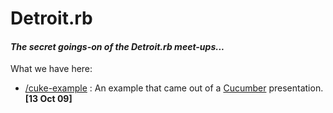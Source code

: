 # Detroit.rb
#### _The secret goings-on of the Detroit.rb meet-ups..._

What we have here:

* [/cuke-example](http://github.com/detroitrb/detroitrb/tree/master/cuke-example/) : An example that came out of a [Cucumber](http://cukes.info/) presentation. **[13 Oct 09]**
